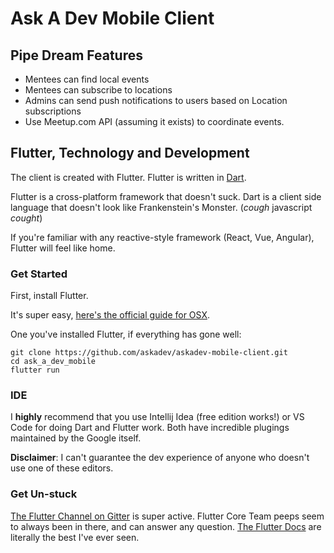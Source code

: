 # Ask A Dev Mobile Client

## Pipe Dream Features

* Mentees can find local events
* Mentees can subscribe to locations
* Admins can send push notifications to users based on Location subscriptions
* Use Meetup.com API (assuming it exists) to coordinate events. 

## Flutter, Technology and Development

The client is created with Flutter. Flutter is written in [Dart](https://www.dartlang.org/). 

Flutter is a cross-platform framework that doesn't suck. Dart is a client side language that doesn't look like Frankenstein's Monster. (*cough* javascript *cought*) 

If you're familiar with any reactive-style framework (React, Vue, Angular), Flutter will feel like home.

### Get Started

First, install Flutter. 

It's super easy, [here's the official guide for OSX](https://flutter.io/setup-macos/).

One you've installed Flutter, if everything has gone well:

```text
git clone https://github.com/askadev/askadev-mobile-client.git
cd ask_a_dev_mobile
flutter run
```

### IDE

I **highly** recommend that you use Intellij Idea (free edition works!) or VS Code for doing Dart and Flutter work. Both have incredible plugings maintained by the Google itself.

**Disclaimer**: I can't guarantee the dev experience of anyone who doesn't use one of these editors.

### Get Un-stuck

[The Flutter Channel on Gitter](https://gitter.im/flutter/flutter) is super active. Flutter Core Team peeps seem to always been in there, and can answer any question. 
[The Flutter Docs](https://flutter.io/docs/) are literally the best I've ever seen. 


